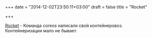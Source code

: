 +++
date = "2014-12-02T23:50:11+03:00"
draft = false
title = "Rocket"

+++

<p><a href="https://github.com/coreos/rocket">Rocket</a> -&nbsp;Команда coreos написали свой контейнеровоз. Контейнеризации мало не бывает.</p>

